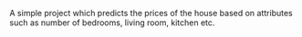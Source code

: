 A simple project which predicts the prices of the house based on attributes such as number of bedrooms, living room, kitchen etc.

